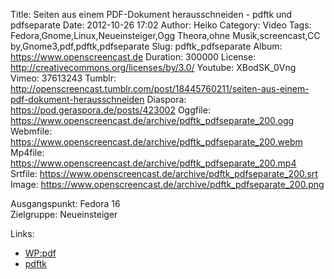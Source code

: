 Title: Seiten aus einem PDF-Dokument herausschneiden - pdftk und pdfseparate
Date: 2012-10-26 17:02
Author: Heiko
Category: Video
Tags: Fedora,Gnome,Linux,Neueinsteiger,Ogg Theora,ohne Musik,screencast,CC by,Gnome3,pdf,pdftk,pdfseparate
Slug: pdftk_pdfseparate
Album: https://www.openscreencast.de
Duration: 300000
License: http://creativecommons.org/licenses/by/3.0/
Youtube: XBodSK_0Vng
Vimeo: 37613243
Tumblr: http://openscreencast.tumblr.com/post/18445760211/seiten-aus-einem-pdf-dokument-herausschneiden
Diaspora: https://pod.geraspora.de/posts/423002
Oggfile: https://www.openscreencast.de/archive/pdftk_pdfseparate_200.ogg
Webmfile: https://www.openscreencast.de/archive/pdftk_pdfseparate_200.webm
Mp4file: https://www.openscreencast.de/archive/pdftk_pdfseparate_200.mp4
Srtfile: https://www.openscreencast.de/archive/pdftk_pdfseparate_200.srt
Image: https://www.openscreencast.de/archive/pdftk_pdfseparate_200.png

Ausgangspunkt: Fedora 16  
Zielgruppe: Neueinsteiger  

Links:

  * [WP:pdf](https://de.wikipedia.org/wiki/Portable_Document_Format "Link zu WP:pdf")
  * [pdftk](http://wiki.ubuntuusers.de/pdftk "Link zu pdftk")

